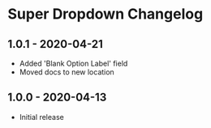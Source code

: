 # Super Dropdown Changelog

## 1.0.1 - 2020-04-21
- Added 'Blank Option Label' field
- Moved docs to new location

## 1.0.0 - 2020-04-13
- Initial release
